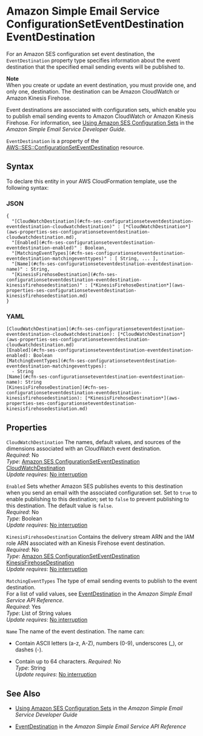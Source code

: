 # Amazon Simple Email Service ConfigurationSetEventDestination EventDestination<a name="aws-properties-ses-configurationseteventdestination-eventdestination"></a>

<a name="aws-properties-ses-configurationseteventdestination-eventdestination-description"></a>For an Amazon SES configuration set event destination, the `EventDestination` property type specifies information about the event destination that the specified email sending events will be published to\.

**Note**  
When you create or update an event destination, you must provide one, and only one, destination\. The destination can be Amazon CloudWatch or Amazon Kinesis Firehose\.

Event destinations are associated with configuration sets, which enable you to publish email sending events to Amazon CloudWatch or Amazon Kinesis Firehose\. For information, see [Using Amazon SES Configuration Sets](url-ses-dev;using-configuration-sets.html) in the *Amazon Simple Email Service Developer Guide*\.

<a name="aws-properties-ses-configurationseteventdestination-eventdestination-inheritance"></a> `EventDestination` is a property of the [AWS::SES::ConfigurationSetEventDestination](aws-resource-ses-configurationseteventdestination.md) resource\.

## Syntax<a name="aws-properties-ses-configurationseteventdestination-eventdestination-syntax"></a>

To declare this entity in your AWS CloudFormation template, use the following syntax:

### JSON<a name="aws-properties-ses-configurationseteventdestination-eventdestination-syntax.json"></a>

```
{
  "[CloudWatchDestination](#cfn-ses-configurationseteventdestination-eventdestination-cloudwatchdestination)" : [*CloudWatchDestination*](aws-properties-ses-configurationseteventdestination-cloudwatchdestination.md),
  "[Enabled](#cfn-ses-configurationseteventdestination-eventdestination-enabled)" : Boolean,
  "[MatchingEventTypes](#cfn-ses-configurationseteventdestination-eventdestination-matchingeventtypes)" : [ String, ... ],
  "[Name](#cfn-ses-configurationseteventdestination-eventdestination-name)" : String,
  "[KinesisFirehoseDestination](#cfn-ses-configurationseteventdestination-eventdestination-kinesisfirehosedestination)" : [*KinesisFirehoseDestination*](aws-properties-ses-configurationseteventdestination-kinesisfirehosedestination.md)
}
```

### YAML<a name="aws-properties-ses-configurationseteventdestination-eventdestination-syntax.yaml"></a>

```
[CloudWatchDestination](#cfn-ses-configurationseteventdestination-eventdestination-cloudwatchdestination): [*CloudWatchDestination*](aws-properties-ses-configurationseteventdestination-cloudwatchdestination.md)
[Enabled](#cfn-ses-configurationseteventdestination-eventdestination-enabled): Boolean
[MatchingEventTypes](#cfn-ses-configurationseteventdestination-eventdestination-matchingeventtypes): 
  - String
[Name](#cfn-ses-configurationseteventdestination-eventdestination-name): String
[KinesisFirehoseDestination](#cfn-ses-configurationseteventdestination-eventdestination-kinesisfirehosedestination): [*KinesisFirehoseDestination*](aws-properties-ses-configurationseteventdestination-kinesisfirehosedestination.md)
```

## Properties<a name="aws-properties-ses-configurationseteventdestination-eventdestination-properties"></a>

`CloudWatchDestination`  <a name="cfn-ses-configurationseteventdestination-eventdestination-cloudwatchdestination"></a>
The names, default values, and sources of the dimensions associated with an CloudWatch event destination\.  
 *Required*: No  
 *Type*: [Amazon SES ConfigurationSetEventDestination CloudWatchDestination](aws-properties-ses-configurationseteventdestination-cloudwatchdestination.md)  
 *Update requires*: [No interruption](using-cfn-updating-stacks-update-behaviors.md#update-no-interrupt) 

`Enabled`  <a name="cfn-ses-configurationseteventdestination-eventdestination-enabled"></a>
Sets whether Amazon SES publishes events to this destination when you send an email with the associated configuration set\. Set to `true` to enable publishing to this destination; set to `false` to prevent publishing to this destination\. The default value is `false`\.  
 *Required*: No  
 *Type*: Boolean  
 *Update requires*: [No interruption](using-cfn-updating-stacks-update-behaviors.md#update-no-interrupt) 

`KinesisFirehoseDestination`  <a name="cfn-ses-configurationseteventdestination-eventdestination-kinesisfirehosedestination"></a>
Contains the delivery stream ARN and the IAM role ARN associated with an Kinesis Firehose event destination\.  
 *Required*: No  
 *Type*: [Amazon SES ConfigurationSetEventDestination KinesisFirehoseDestination](aws-properties-ses-configurationseteventdestination-kinesisfirehosedestination.md)  
 *Update requires*: [No interruption](using-cfn-updating-stacks-update-behaviors.md#update-no-interrupt) 

`MatchingEventTypes`  <a name="cfn-ses-configurationseteventdestination-eventdestination-matchingeventtypes"></a>
The type of email sending events to publish to the event destination\.  
For a list of valid values, see [EventDestination](http://docs.aws.amazon.com/ses/latest/APIReference/API_EventDestination.html) in the *Amazon Simple Email Service API Reference*\.  
 *Required*: Yes  
 *Type*: List of String values  
 *Update requires*: [No interruption](using-cfn-updating-stacks-update-behaviors.md#update-no-interrupt) 

`Name`  <a name="cfn-ses-configurationseteventdestination-eventdestination-name"></a>
The name of the event destination\. The name can:  

+ Contain ASCII letters \(a\-z, A\-Z\), numbers \(0\-9\), underscores \(\_\), or dashes \(\-\)\.

+ Contain up to 64 characters\.
 *Required*: No  
 *Type*: String  
 *Update requires*: [No interruption](using-cfn-updating-stacks-update-behaviors.md#update-no-interrupt) 

## See Also<a name="aws-properties-ses-configurationseteventdestination-eventdestination-seealso"></a>

+ [Using Amazon SES Configuration Sets](url-ses-dev;using-configuration-sets.html) in the *Amazon Simple Email Service Developer Guide*

+ [EventDestination](http://docs.aws.amazon.com/ses/latest/APIReference/API_EventDestination.html) in the *Amazon Simple Email Service API Reference*